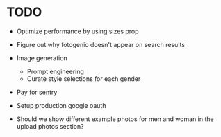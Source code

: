# TODO

- Optimize performance by using sizes prop
- Figure out why fotogenio doesn't appear on search results

- Image generation
  - Prompt engineering
  - Curate style selections for each gender
- Pay for sentry
- Setup production google oauth
- Should we show different example photos for men and woman in the upload photos section?
